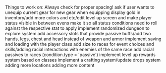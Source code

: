 Things to work on:
Always check for proper spacing!
ask if user wants to unequip current gear for new gear when equipping
display gold in inventory/add more colors and etc/edit level up screen and make player status visible in between evens
make it so all status conditions need to roll against the respective stat to apply
implement randomized dungeon to explore system
add accessory slots that provide passive buffs/add two hands, legs, chest and head instead of weapon and armor
implement saving and loading with the player class
add size to races for event choices and skills/adding racial interactions with enemies of the same race
add racial passives to races (condition.type = 'passive')
implement level up rewards system based on classes
implement a crafting system/update drops system
adding more locations
adding more content